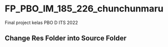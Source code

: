 # FP_PBO_IM_185_226_chunchunmaru

Final project kelas PBO D ITS 2022

## Change Res Folder into Source Folder

